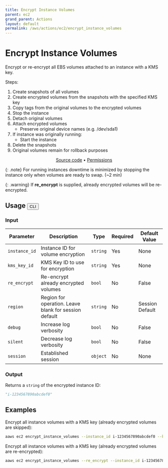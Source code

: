 ```yaml
---
title: Encrypt Instance Volumes
parent: ec2
grand_parent: Actions
layout: default
permalink: /aws/actions/ec2/encrypt_instance_volumes
---
```


# Encrypt Instance Volumes

Encrypt or re-encrypt all EBS volumes attached to an instance with a KMS key.<br/>

Steps:

1. Create snapshots of all volumes
2. Create encrypted volumes from the snapshots with the specified KMS key
3. Copy tags from the original volumes to the encrypted volumes
4. Stop the instance
5. Detach original volumes
6. Attach encrypted volumes
    - Preserve original device names (e.g. /dev/sda1)
7. If instance was originally running:
    - Start the instance
8. Delete the snapshots
9. Original volumes remain for rollback purposes

<p align="center">
   <a href="https://github.com/avtomat-hub/avtomat-aws/tree/main/avtomat_aws/services/ec2/encrypt_instance_volumes.py">Source code</a> •
   <a href="/aws/permissions/ec2/encrypt_instance_volumes">Permissions</a>
</p>

{: .note}
For running instances downtime is minimized by stopping the instance only when volumes are ready to swap. (~2 min)

{: .warning}
If <b>re_encrypt</b> is supplied, already encrypted volumes will be re-encrypted.

## Usage <button id="toggleButton" class="btn fs-3" onclick="toggleTables()">CLI</button>

### Input

| Parameter     | Description                                           | Type     | Required | Default Value   |
|---------------|-------------------------------------------------------|----------|----------|-----------------|
| `instance_id` | Instance ID for volume encryption                     | `string` | Yes      | None            |
| `kms_key_id`  | KMS Key ID to use for encryption                      | `string` | Yes      | None            |
| `re_encrypt`  | Re-encrypt already encrypted volumes                  | `bool`   | No       | False           |
| `region`      | Region for operation. Leave blank for session default | `string` | No       | Session Default |
| `debug`       | Increase log verbosity                                | `bool`   | No       | False           |
| `silent`      | Decrease log verbosity                                | `bool`   | No       | False           |
| `session`     | Established session                                   | `object` | No       | None            |                           

### Output

Returns a `string` of the encrypted instance ID:

```python
"i-1234567890abcdef0"
```

<div markdown="1" id="cli" style="display: block;">

## Examples

Encrypt all instance volumes with a KMS key (already encrypted volumes are skipped):

```bash
aaws ec2 encrypt_instance_volumes --instance_id i-1234567890abcdef0 --kms_key_id abcd1234-a123-456a-a12b-a123b4cd56ef
```

Encrypt all instance volumes with a KMS key (already encrypted volumes are re-encrypted):

```bash
aaws ec2 encrypt_instance_volumes --re_encrypt --instance_id i-1234567890abcdef0 --kms_key_id abcd1234-a123-456a-a12b-a123b4cd56ef
```

</div>

<div markdown="1" id="prog" style="display: none;">

## Examples

Encrypt all instance volumes with a KMS key (already encrypted volumes are skipped):

```python
from avtomat_aws import ec2

response = ec2.encrypt_instance_volumes(instance_id="i-1234567890abcdef0",
                                        kms_key_id="abcd1234-a123-456a-a12b-a123b4cd56ef")
```

Encrypt all instance volumes with a KMS key (already encrypted volumes are re-encrypted):

```python
from avtomat_aws import ec2

response = ec2.encrypt_instance_volumes(re_encrypt=True,
                                        instance_id="i-1234567890abcdef0",
                                        kms_key_id="abcd1234-a123-456a-a12b-a123b4cd56ef")
```

</div>

<script>
  function toggleTables() {
    var cli = document.getElementById("cli");
    var prog = document.getElementById("prog");
    var toggleButton = document.getElementById("toggleButton");
    if (cli.style.display === "none") {
      cli.style.display = "block";
      prog.style.display = "none";
      toggleButton.innerHTML = "CLI";
    } else {
      cli.style.display = "none";
      prog.style.display = "block";
      toggleButton.innerHTML = "Programmatic";
    } 
  }
</script>
